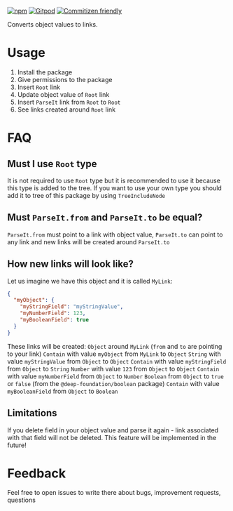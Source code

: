 [![npm](https://img.shields.io/npm/v/@deep-foundation/object-to-links-async-converter.svg)](https://www.npmjs.com/package/@deep-foundation/object-to-links-async-converter)
[![Gitpod](https://img.shields.io/badge/Gitpod-ready--to--code-blue?logo=gitpod)](https://gitpod.io/#https://github.com/deep-foundation/object-to-links-async-converter)
[![Commitizen friendly](https://img.shields.io/badge/commitizen-friendly-brightgreen.svg)](http://commitizen.github.io/cz-cli/)

Converts object values to links.

# Usage

1. Install the package
2. Give permissions to the package
3. Insert `Root` link
4. Update object value of `Root` link
5. Insert `ParseIt` link from `Root` to `Root`
6. See links created around `Root` link

# FAQ

## Must I use `Root` type

It is not required to use `Root` type but it is recommended to use it because this type is added to the tree. If you want to use your own type you should add it to tree of this package by using `TreeIncludeNode`

## Must `ParseIt.from` and `ParseIt.to` be equal?

`ParseIt.from` must point to a link with object value, `ParseIt.to` can point to any link and new links will be created around `ParseIt.to`

## How new links will look like?

Let us imagine we have this object and it is called `MyLink`:

```json
{
  "myObject": {
    "myStringField": "myStringValue",
    "myNumberField": 123,
    "myBooleanField": true
  }
}
```

These links will be created:
`Object` around `MyLink` (`from` and `to` are pointing to your link)
`Contain` with value `myObject` from `MyLink` to `Object`
`String` with value `myStringValue` from `Object` to `Object`
`Contain` with value `myStringField` from `Object` to `String`
`Number` with value `123` from `Object` to `Object`
`Contain` with value `myNumberField` from `Object` to `Number`
`Boolean` from `Object` to `true` or `false` (from the `@deep-foundation/boolean` package)
`Contain` with value `myBooleanField` from `Object` to `Boolean`

## Limitations

If you delete field in your object value and parse it again - link associated with that field will not be deleted. This feature will be implemented in the future!

# Feedback

Feel free to open issues to write there about bugs, improvement requests, questions

